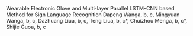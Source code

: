Wearable Electronic Glove and Multi-layer Parallel LSTM-CNN based Method for Sign Language Recognition
Dapeng Wanga, b, c, Mingyuan Wanga, b, c, Dazhuang Liua, b, c, Teng Liua, b, c*, Chuizhou Menga, b, c*, 
Shijie Guoa, b, c 

